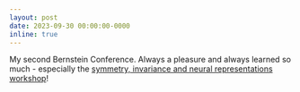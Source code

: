 ```yaml
---
layout: post
date: 2023-09-30 00:00:00-0000
inline: true
---
```


My second Bernstein Conference. Always a pleasure and always learned so much - especially the [symmetry, invariance and neural representations workshop](https://bernstein-network.de/en/bernstein-conference/program/satellite-workshops/neural-representations/)!